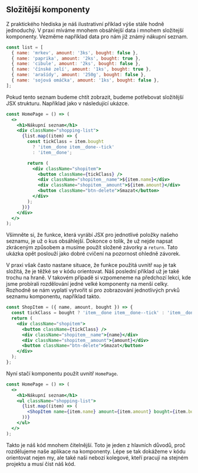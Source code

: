 ## Složitější komponenty

Z praktického hlediska je náš ilustrativní příklad výše stále hodně jednoduchý. V praxi míváme mnohem obsáhlejší data i mnohem složitejší komponenty. Vezměme například data pro nám již známý nákupní seznam.

```js
const list = [
  { name: 'mrkev', amount: '3ks', bought: false },
  { name: 'paprika', amount: '2ks', bought: true },
  { name: 'cibule', amount: '2ks', bought: false },
  { name: 'čínské zelí', amount: '1ks', bought: true },
  { name: 'arašídy', amount: '250g', bought: false },
  { name: 'sojová omáčka', amount: '1ks', bought: false },
];
```

Pokud tento seznam budeme chtít zobrazit, budeme potřebovat složitější JSX strukturu. Například jako v následující ukázce.

```jsx
const HomePage = () => (
  <>
    <h1>Nákupní seznam</h1>
    <div className="shopping-list">
      {list.map((item) => {
        const tickClass = item.bought
          ? 'item__done item__done--tick'
          : 'item__done';

        return (
          <div className="shopitem">
            <button className={tickClass} />
            <div className="shopitem__name">${item.name}</div>
            <div className="shopitem__amount">${item.amount}</div>
            <button className="btn-delete">Smazat</button>
          </div>
        );
      })}
    </div>
  </>
);
```

Všimněte si, že funkce, která vyrábí JSX pro jednotlivé položky našeho seznamu, je už o kus obsáhlejší. Dokonce o tolik, že už nejde napsat zkráceným způsobem a musíme použít složené závorky a `return`. Tato ukázka opět poslouží jako dobré cvičení na pozornost ohledně závorek.

V praxi však často nastane situace, že funkce použitá uvnitř `map` je tak složitá, že je těžké se v kódu orientovat. Náš poslední příklad už je také trochu na hraně. V takovém případě si vzpomeneme na předchozí lekci, kde jsme probírali rozdělování jedné velké komponenty na menší celky. Rozhodně se nám vyplatí vytvořit si pro zobrazování jednotlivých prvků seznamu komponentu, například takto.

```jsx
const ShopItem = ({ name, amount, bought }) => {
  const tickClass = bought ? 'item__done item__done--tick' : 'item__done';
  return (
    <div className="shopitem">
      <button className={tickClass} />
      <div className="shopitem__name">{name}</div>
      <div className="shopitem__amount">{amount}</div>
      <button className="btn-delete">Smazat</button>
    </div>
  );
};
```

Nyní stačí komponentu použít uvnitř `HomePage`.

```jsx
const HomePage = () => (
  <>
    <h1>Nákupní seznam</h1>
    <ul className="shopping-list">
      {list.map((item) => (
        <ShopItem name={item.name} amount={item.amount} bought={item.bought} />
      ))}
    </ul>
  </>
);
```

Takto je náš kód mnohem čitelnější. Toto je jeden z hlavních důvodů, proč rozdělujeme naše aplikace na komponenty. Lépe se tak dokážeme v kódu orientovat nejen my, ale také naši nebozí kolegové, kteří pracují na stejném projektu a musí číst náš kód.
